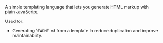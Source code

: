 A simple templating language that lets you generate HTML markup with plain JavaScript.

Used for:
- Generating `README.md` from a template to reduce duplication and improve maintainability.